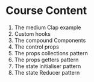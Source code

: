 # Course Content

1.  The medium Clap example
2.  Custom hooks
3.  The compound Components
4.  The control props
5.  The props collections pattern
6.  The props getters pattern
7.  The state initialiser pattern
8.  The state Reducer pattern
